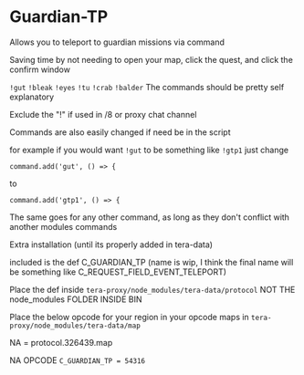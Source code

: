 # Guardian-TP


Allows you to teleport to guardian missions via command

Saving time by not needing to open your map, click the quest, and click the confirm window

`!gut`
`!bleak`
`!eyes`
`!tu`
`!crab`
`!balder`
The commands should be pretty self explanatory

Exclude the "!" if used in /8 or proxy chat channel

Commands are also easily changed if need be in the script

for example if you would want `!gut` to be something like `!gtp1` just change

`command.add('gut', () => {`

to

`command.add('gtp1', () => {`


The same goes for any other command, as long as they don't conflict with another modules commands


Extra installation (until its properly added in tera-data)

included is the def C_GUARDIAN_TP (name is wip, I think the final name will be something like C_REQUEST_FIELD_EVENT_TELEPORT)

Place the def inside `tera-proxy/node_modules/tera-data/protocol` NOT THE node_modules FOLDER INSIDE BIN

Place the below opcode for your region in your opcode maps in `tera-proxy/node_modules/tera-data/map` 

NA = protocol.326439.map

NA OPCODE
`C_GUARDIAN_TP = 54316`
